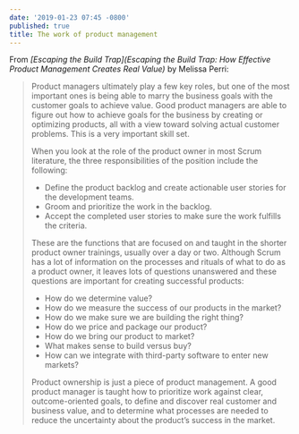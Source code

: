 ```yaml
---
date: '2019-01-23 07:45 -0800'
published: true
title: The work of product management
---
```

From _[Escaping the Build Trap](Escaping the Build Trap: How Effective Product Management Creates Real Value)_ by Melissa Perri:

<blockquote markdown="1">
  
Product managers ultimately play a few key roles, but one of the most important ones is being able to marry the business goals with the customer goals to achieve value. Good product managers are able to figure out how to achieve goals for the business by creating or optimizing products, all with a view toward solving actual customer problems. This is a very important skill set.

When you look at the role of the product owner in most Scrum literature, the three responsibilities of the position include the following:

* Define the product backlog and create actionable user stories for the development teams.
* Groom and prioritize the work in the backlog.
* Accept the completed user stories to make sure the work fulfills the criteria.

These are the functions that are focused on and taught in the shorter product owner trainings, usually over a day or two. Although Scrum has a lot of information on the processes and rituals of what to do as a product owner, it leaves lots of questions unanswered and these questions are important for creating successful products:

* How do we determine value?
* How do we measure the success of our products in the market?
* How do we make sure we are building the right thing?
* How do we price and package our product?
* How do we bring our product to market?
* What makes sense to build versus buy?
* How can we integrate with third-party software to enter new markets?

Product ownership is just a piece of product management. A good product manager is taught how to prioritize work against clear, outcome-oriented goals, to define and discover real customer and business value, and to determine what processes are needed to reduce the uncertainty about the product’s success in the market.
  
</blockquote>
